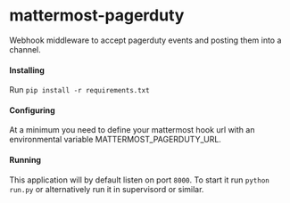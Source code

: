 # mattermost-pagerduty
Webhook middleware to accept pagerduty events and posting them into a channel.


#### Installing
Run `pip install -r requirements.txt`

#### Configuring
At a minimum you need to define your mattermost hook url with an environmental variable MATTERMOST_PAGERDUTY_URL.

#### Running
This application will by default listen on port `8000`. To start it run `python run.py` or alternatively run it in supervisord or similar.
